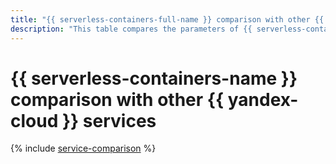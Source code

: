 ```yaml
---
title: "{{ serverless-containers-full-name }} comparison with other {{ yandex-cloud }} services"
description: "This table compares the parameters of {{ serverless-containers-full-name }} to other {{ yandex-cloud }} services."
---
```


# {{ serverless-containers-name }} comparison with other {{ yandex-cloud }} services

{% include [service-comparison](../_includes/service-comparison.md) %}